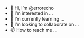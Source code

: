- 👋 Hi, I’m @errorecho
- 👀 I’m interested in ...
- 🌱 I’m currently learning ...
- 💞️ I’m looking to collaborate on ...
- 📫 How to reach me ...

<!---
errorecho/errorecho is a ✨ special ✨ repository because its `README.md` (this file) appears on your GitHub profile.
You can click the Preview link to take a look at your changes.
--->
